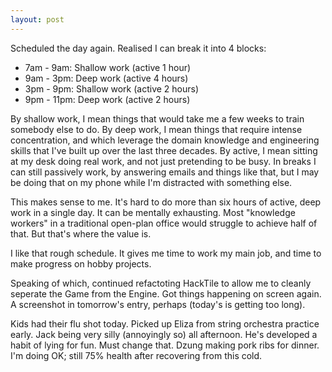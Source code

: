 ```yaml
---
layout: post
---
```


Scheduled the day again. Realised I can break it into 4 blocks:

* 7am - 9am: Shallow work (active 1 hour)
* 9am - 3pm: Deep work (active 4 hours)
* 3pm - 9pm: Shallow work (active 2 hours)
* 9pm - 11pm: Deep work (active 2 hours)

By shallow work, I mean things that would take me a few weeks to train somebody
else to do. By deep work, I mean things that require intense concentration, and
which leverage the domain knowledge and engineering skills that I've built up
over the last three decades. By active, I mean sitting at my desk doing real
work, and not just pretending to be busy. In breaks I can still passively work,
by answering emails and things like that, but I may be doing that on my phone
while I'm distracted with something else.

This makes sense to me. It's hard to do more than six hours of active, deep work
in a single day. It can be mentally exhausting. Most "knowledge workers" in a
traditional open-plan office would struggle to achieve half of that. But that's
where the value is.

I like that rough schedule. It gives me time to work my main job, and time to
make progress on hobby projects.

Speaking of which, continued refactoting HackTile to allow me to cleanly
seperate the Game from the Engine. Got things happening on screen again. A
screenshot in tomorrow's entry, perhaps (today's is getting too long).

Kids had their flu shot today. Picked up Eliza from string orchestra practice
early. Jack being very silly (annoyingly so) all afternoon. He's developed a
habit of lying for fun. Must change that. Dzung making pork ribs for dinner. I'm
doing OK; still 75% health after recovering from this cold.
